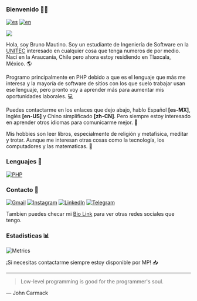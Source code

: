 ### Bienvenido 👋🏻

[![es](https://img.shields.io/badge/lang-es-red.svg?style=for-the-badge)](https://github.com/mautinobruno/mautinobruno/blob/main/README.md)
[![en](https://img.shields.io/badge/lang-en-green.svg?style=for-the-badge)](https://github.com/mautinobruno/mautinobruno/blob/main/README.en.md)

![](https://komarev.com/ghpvc/?username=mautinobruno&style=for-the-badge&label=Visitas+al+perfil&color=lightgray)

Hola, soy Bruno Mautino. Soy un estudiante de Ingeniería de Software en la [UNITEC](https://www.unitec.mx/) interesado en cualquier cosa que tenga numeros de por medio. Nací en la Araucanía, Chile pero ahora estoy residiendo en Tlaxcala, México. 🌎

Programo principalmente en PHP debido a que es el lenguaje que más me interesa y la mayoría de software de sitios con los que suelo trabajar usan ese lenguaje, pero pronto voy a aprender más para aumentar mis oportunidades laborales. 💻

Puedes contactarme en los enlaces que dejo abajo, hablo Español **[es-MX]**, Inglés **[en-US]** y Chino simplificado **[zh-CN]**. Pero siempre estoy interesado en aprender otros idiomas para comunicarme mejor. 💬

Mis hobbies son leer libros, especialmente de religión y metafísica, meditar y trotar. Aunque me interesan otras cosas como la tecnología, los computadores y las matematicas. 📘

### Lenguajes 🧮
[![PHP](https://img.shields.io/badge/php-%23777BB4.svg?style=for-the-badge&logo=php&logoColor=white)](https://php.net)

### Contacto 📧
[![Gmail](https://img.shields.io/badge/Gmail-D14836?style=for-the-badge&logo=gmail&logoColor=white)](mailto:vincenzomautinooliva@gmail.com)
[![Instagram](https://img.shields.io/badge/Instagram-%23E4405F.svg?style=for-the-badge&logo=Instagram&logoColor=white)](https://instagram.com/mautino.bruno/)
[![LinkedIn](https://img.shields.io/badge/linkedin-%230077B5.svg?style=for-the-badge&logo=linkedin&logoColor=white)](https://linkedin.com/in/brunomautino)
[![Telegram](https://img.shields.io/badge/Telegram-2CA5E0?style=for-the-badge&logo=telegram&logoColor=white)](https://t.me/broxbruno12)

Tambien puedes checar mi [Bio Link](https://brunomautino.bio.link/) para ver otras redes sociales que tengo.

### Estadisticas 📊
![Metrics](https://metrics.lecoq.io/mautinobruno?template=classic&base.metadata=0&isocalendar=1&languages=1&introduction=1&achievements=1&base=header%2C%20activity%2C%20community%2C%20repositories%2C%20metadata&base.indepth=false&base.hireable=false&base.skip=false&isocalendar=false&isocalendar.duration=half-year&languages=false&languages.limit=8&languages.threshold=0%25&languages.other=false&languages.colors=github&languages.sections=most-used&languages.indepth=false&languages.analysis.timeout=15&languages.categories=markup%2C%20programming&languages.recent.categories=markup%2C%20programming&languages.recent.load=300&languages.recent.days=14&introduction=false&introduction.title=false&achievements=false&achievements.threshold=C&achievements.secrets=true&achievements.display=compact&achievements.limit=6&config.timezone=America%2FMexico_City)

¡Si necesitas contactarme siempre estoy disponible por MP! 📥

---
>Low-level programming is good for the programmer's soul.

— John Carmack
